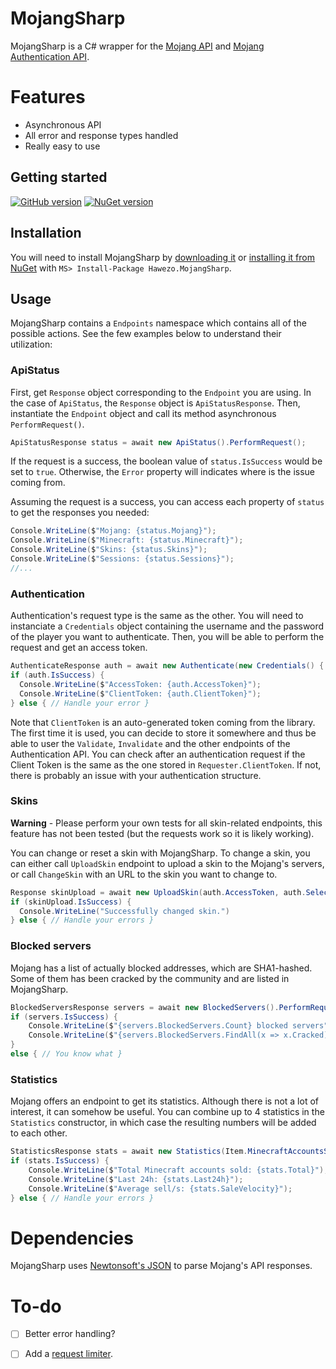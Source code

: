 # MojangSharp

MojangSharp is a C# wrapper for the [Mojang API](http://wiki.vg/Mojang_API) and [Mojang Authentication API](wiki.vg/Authentication).

# Features

- Asynchronous API
- All error and response types handled
- Really easy to use

## Getting started

[![GitHub version](https://badge.fury.io/gh/hawezo%2FMojangSharp.svg)](https://badge.fury.io/gh/hawezo%2FMojangSharp)  [![NuGet version](https://badge.fury.io/nu/MojangSharp.svg)](https://badge.fury.io/nu/Hawezo.MojangSharp)

## Installation

You will need to install MojangSharp by [downloading it](https://github.com/hawezo/MojangSharp/archive/master.zip) or [installing it from NuGet](https://www.nuget.org/packages/Hawezo.MojangSharp) with `MS> Install-Package Hawezo.MojangSharp`.

## Usage

MojangSharp contains a `Endpoints` namespace which contains all of the possible actions. See the few examples below to understand their utilization:

### ApiStatus

First, get `Response` object corresponding to the `Endpoint` you are using. In the case of `ApiStatus`, the `Response` object is `ApiStatusResponse`.
Then, instantiate the `Endpoint` object and call its method asynchronous `PerformRequest()`.

```csharp
ApiStatusResponse status = await new ApiStatus().PerformRequest();
```

If the request is a success, the boolean value of `status.IsSuccess` would be set to `true`. Otherwise, the `Error` property will indicates where is the issue coming from.

Assuming the request is a success, you can access each property of `status` to get the responses you needed:

```csharp
Console.WriteLine($"Mojang: {status.Mojang}");
Console.WriteLine($"Minecraft: {status.Minecraft}");
Console.WriteLine($"Skins: {status.Skins}");
Console.WriteLine($"Sessions: {status.Sessions}");
//...
```


### Authentication

Authentication's request type is the same as the other. You will need to instanciate a `Credentials` object containing the username and the password of the player you want to authenticate.
Then, you will be able to perform the request and get an access token.

```csharp
AuthenticateResponse auth = await new Authenticate(new Credentials() { Username = "<mail>/<username>", Password = "<password>" }).PerformRequest();
if (auth.IsSuccess) {
  Console.WriteLine($"AccessToken: {auth.AccessToken}");
  Console.WriteLine($"ClientToken: {auth.ClientToken}");
} else { // Handle your error }
```

Note that `ClientToken` is an auto-generated token coming from the library. The first time it is used, you can decide to store it somewhere and thus be able to user the `Validate`, `Invalidate` and the other endpoints of the Authentication API.
You can check after an authentication request if the Client Token is the same as the one stored in `Requester.ClientToken`. If not, there is probably an issue with your authentication structure.


### Skins

**Warning** - Please perform your own tests for all skin-related endpoints, this feature has not been tested (but the requests work so it is likely working).

You can change or reset a skin with MojangSharp. To change a skin, you can either call `UploadSkin` endpoint to upload a skin to the Mojang's servers, or call `ChangeSkin` with an URL to the skin you want to change to.

```csharp
Response skinUpload = await new UploadSkin(auth.AccessToken, auth.SelectedProfile.Value, new FileInfo(@"<path>")).PerformRequest();
if (skinUpload.IsSuccess) {
  Console.WriteLine("Successfully changed skin.")
} else { // Handle your errors }
```

### Blocked servers

Mojang has a list of actually blocked addresses, which are SHA1-hashed. Some of them has been cracked by the community and are listed in MojangSharp.

```csharp
BlockedServersResponse servers = await new BlockedServers().PerformRequest();
if (servers.IsSuccess) {
    Console.WriteLine($"{servers.BlockedServers.Count} blocked servers");
    Console.WriteLine($"{servers.BlockedServers.FindAll(x => x.Cracked).Count} cracked");
}
else { // You know what }
```

### Statistics

Mojang offers an endpoint to get its statistics. Although there is not a lot of interest, it can somehow be useful.
You can combine up to 4 statistics in the `Statistics` constructor, in which case the resulting numbers will be added to each other.

```csharp
StatisticsResponse stats = await new Statistics(Item.MinecraftAccountsSold).PerformRequest();
if (stats.IsSuccess) {
    Console.WriteLine($"Total Minecraft accounts sold: {stats.Total}");
    Console.WriteLine($"Last 24h: {stats.Last24h}");
    Console.WriteLine($"Average sell/s: {stats.SaleVelocity}");
} else { // Handle your errors }
```

# Dependencies

MojangSharp uses [Newtonsoft's JSON](https://github.com/JamesNK/Newtonsoft.Json) to parse Mojang's API responses.

# To-do

- [ ] Better error handling?
- [ ] Add a [request limiter](http://wiki.vg/Mojang_API#Notes).


